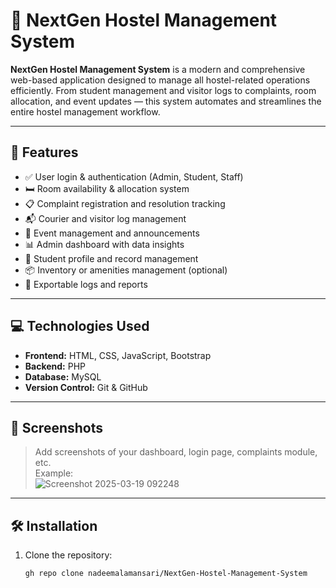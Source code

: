 # 🏨 NextGen Hostel Management System

**NextGen Hostel Management System** is a modern and comprehensive web-based application designed to manage all hostel-related operations efficiently. From student management and visitor logs to complaints, room allocation, and event updates — this system automates and streamlines the entire hostel management workflow.

---

## 🚀 Features

- ✅ User login & authentication (Admin, Student, Staff)
- 🛏️ Room availability & allocation system
- 📋 Complaint registration and resolution tracking
- 📬 Courier and visitor log management
- 📅 Event management and announcements
- 📊 Admin dashboard with data insights
- 📁 Student profile and record management
- 📦 Inventory or amenities management (optional)
- 📄 Exportable logs and reports

---

## 💻 Technologies Used

- **Frontend:** HTML, CSS, JavaScript, Bootstrap
- **Backend:** PHP
- **Database:** MySQL
- **Version Control:** Git & GitHub

---

## 📸 Screenshots

> Add screenshots of your dashboard, login page, complaints module, etc.  
> Example:  
> ![Screenshot 2025-03-19 092248](https://github.com/user-attachments/assets/83251658-275d-4f24-a38b-adfcd20e485a)


---

## 🛠️ Installation

1. Clone the repository:
   ```bash
   gh repo clone nadeemalamansari/NextGen-Hostel-Management-System
